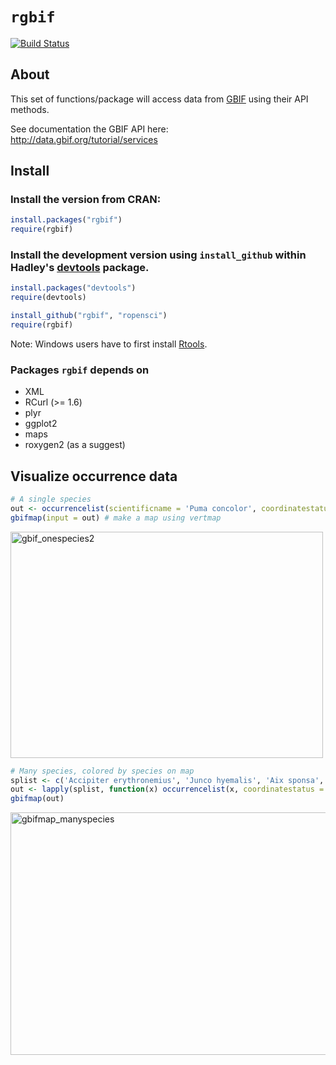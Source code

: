# `rgbif`

[![Build Status](https://api.travis-ci.org/ropensci/rgbif.png)](https://api.travis-ci.org/ropensci/rgbif.png)

## About
This set of functions/package will access data from [GBIF](http://www.gbif.org/) using their API methods. 

See documentation the GBIF API here:  
http://data.gbif.org/tutorial/services

## Install

### Install the version from CRAN:

```R
install.packages("rgbif")
require(rgbif)
```

### Install the development version using `install_github` within Hadley's [devtools](https://github.com/hadley/devtools) package.

```R
install.packages("devtools")
require(devtools)

install_github("rgbif", "ropensci")
require(rgbif)
```

Note: Windows users have to first install [Rtools](http://cran.r-project.org/bin/windows/Rtools/).

### Packages `rgbif` depends on
+ XML
+ RCurl (>= 1.6)
+ plyr
+ ggplot2
+ maps
+ roxygen2 (as a suggest)

## Visualize occurrence data

```R
# A single species
out <- occurrencelist(scientificname = 'Puma concolor', coordinatestatus = TRUE, maxresults = 100)
gbifmap(input = out) # make a map using vertmap
```

<a href="http://www.flickr.com/photos/recology_/8057005912/" title="gbif_onespecies2 by scottlus, on Flickr"><img src="http://farm9.staticflickr.com/8170/8057005912_08fea48c42.jpg" width="500" height="362" alt="gbif_onespecies2"></a>

```R
# Many species, colored by species on map
splist <- c('Accipiter erythronemius', 'Junco hyemalis', 'Aix sponsa', 'Buteo regalis')
out <- lapply(splist, function(x) occurrencelist(x, coordinatestatus = T, maxresults = 100))
gbifmap(out)
```

<a href="http://www.flickr.com/photos/recology_/8057000598/" title="gbifmap_manyspecies by scottlus, on Flickr"><img src="http://farm9.staticflickr.com/8038/8057000598_9542052842_z.jpg" width="640" height="388" alt="gbifmap_manyspecies"></a>